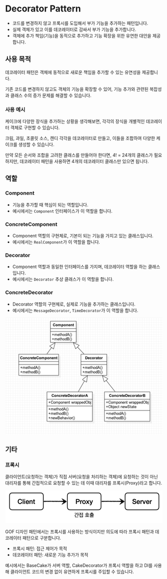 # Decorator Pattern

- 코드를 변경하지 않고 프록시를 도입해서 부가 기능을 추가하는 패턴입니다.
- 실제 객체가 있고 이를 데코레이터로 감싸서 부가 기능을 추가합니다.
- 객체에 추가 책임(기능)을 동적으로 추가하고 기능 확장을 위한 유연한 대안을 제공합니다.

## 사용 목적

데코레이터 패턴은 객체에 동적으로 새로운 책임을 추가할 수 있는 유연성을 제공합니다. 

기존 코드를 변경하지 않고도 객체의 기능을 확장할 수 있어, 기능 추가와 관련된 복잡성과 클래스 수의 증가 문제를 해결할 수 있습니다.

### 사용 예시

케이크에 다양한 장식을 추가하는 상황을 생각해보면, 각각의 장식을 개별적인 데코레이터 객체로 구현할 수 있습니다. 

크림, 과일, 초콜릿 소스, 캔디 각각을 데코레이터로 만들고, 이들을 조합하여 다양한 케이크를 생성할 수 있습니다. 

만약 모든 순서와 조합을 고려한 클래스를 만들어야 한다면, 4! = 24개의 클래스가 필요하지만, 데코레이터 패턴을 사용하면 4개의 데코레이터 클래스만 있으면 됩니다.

## 역할

### Component

- 기능을 추가할 때 핵심이 되는 역할입니다.
- 예시에서는 `Component` 인터페이스가 이 역할을 합니다.

### ConcreteComponent

- Component 역할의 구현체로, 기본이 되는 기능을 가지고 있는 클래스입니다.
- 예시에서는 `RealComponent`가 이 역할을 합니다.

### Decorator

- Component 역할과 동일한 인터페이스를 가지며, 데코레이터 역할을 하는 클래스입니다.
- 예시에서는 `Decorator` 추상 클래스가 이 역할을 합니다.

### ConcreteDecorator

- Decorator 역할의 구현체로, 실제로 기능을 추가하는 클래스입니다.
- 예시에서는 `MessageDecorator`, `TimeDecorator`가 이 역할을 합니다.

![데코레이터 패턴](../image/decorator_pattern.png)

## 기타

### 프록시

클라이언트(요청하는 객체)가 직접 서버(요청을 처리하는 객체)에 요청하는 것이 아닌 대리자를 통해 간접적으로 요청할 수 있는 데 이때 대리자를 프록시(Proxy)라고 합니다.

![프록시](../image/decorator_proxy.png)

GOF 디자인 패턴에서는 프록시를 사용하는 방식이지만 의도에 따라 프록시 패턴과 데코레이터 패턴으로 구분합니다.

- 프록시 패턴: 접근 제어가 목적
- 데코레이터 패턴: 새로운 기능 추가가 목적

예시에서는 BaseCake가 서버 역할, CakeDecorator가 프록시 역할을 하고 DI를 사용해 클라이언트 코드의 변경 없이 유연하게 프록시를 주입할 수 있습니다.
